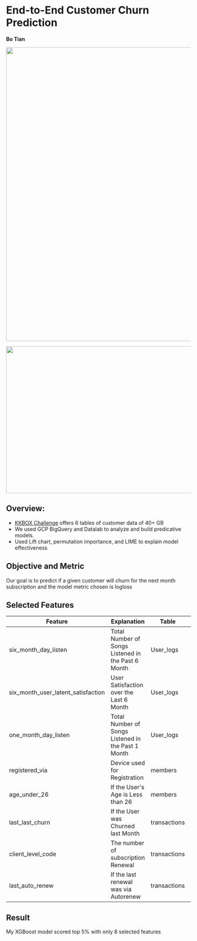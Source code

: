 # End-to-End Customer Churn Prediction


**Bo Tian** 

<p align="center">
  <img width="1500" height="800" src="https://github.com/tianbo137/My_Portfolio/blob/main/Images/Google_Cloud_B3.jpg">
</p>


<p align="center">
  <img width="900" height="400" src="https://github.com/tianbo137/My_Portfolio/blob/main/Images/gcp%20ml%20pipeline.jpeg">
</p>


## Overview:
- [KKBOX Challenge](https://www.kaggle.com/c/kkbox-churn-prediction-challenge) offers 6 tables of customer data of 40+ GB
- We used GCP BigQuery and Datalab to analyze and build predicative models. 
- Used Lift chart, permutation importance, and LIME to explain model effectiveness

## Objective and Metric

Our goal is to predict if a given customer will churn for the next month subscription and the model metric chosen is logloss

## Selected Features


|Feature|Explanation|Table|Usage|
|-------|----|----|-----|
|six_month_day_listen|Total Number of Songs Listened in the Past 6 Month|User_logs|User Usage Pattern|
|six_month_user_latent_satisfaction|User Satisfaction over the Last 6 Month|User_logs|User Satisfaction|
|one_month_day_listen|Total Number of Songs Listened in the Past 1 Month|User_logs|User Usage Pattern|
|registered_via|Device used for Registration|members|User Profiling|
|age_under_26|If the User's Age is Less than 26|members|User Profiling|
|last_last_churn|If the User was Churned last Month|transactions|User Behavior Pattern|
|client_level_code|The number of subscription Renewal|transactions|User Behavior Pattern|
|last_auto_renew|If the last renewal was via Autorenew|transactions|User Behavior Pattern|


## Result

My XGBoost model scored top 5% with only 8 selected features
